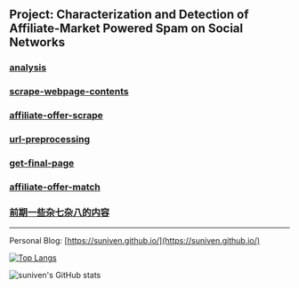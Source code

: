 ## Project: Characterization and Detection of Affiliate-Market Powered Spam on Social Networks

### [analysis](https://github.com/suniven/affiliate-offer-analysis)

### [scrape-webpage-contents](https://github.com/suniven/scrape-webpage-contents)

### [affiliate-offer-scrape](https://github.com/suniven/affiliate-offer-scrape)

### [url-preprocessing](https://github.com/suniven/url-analysis)

### [get-final-page](https://github.com/suniven/get-final-page)

### [affiliate-offer-match](https://github.com/suniven/affiliate-offer-match)

### [前期一些杂七杂八的内容](https://github.com/suniven/youtube-shorts)

---

Personal Blog: [https://suniven.github.io/](https://suniven.github.io/)

[![Top Langs](https://github-readme-stats.vercel.app/api/top-langs/?username=suniven&layout=compact&hide=html,css)](https://github.com/suniven/github-readme-stats)

![suniven's GitHub stats](https://github-readme-stats.vercel.app/api?username=suniven&count_private=true&show_icons=true&include_all_commits=false)
